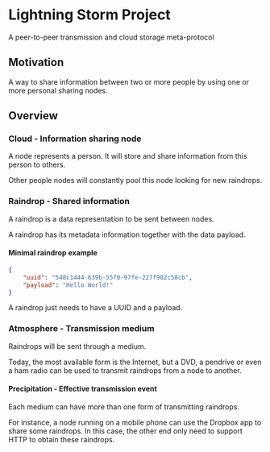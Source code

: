 # Lightning Storm Project

A peer-to-peer transmission and cloud storage meta-protocol

## Motivation

A way to share information between two or more people by using one or more personal sharing nodes.

## Overview

### Cloud - Information sharing node

A node represents a person. It will store and share information from this person to others.

Other people nodes will constantly pool this node looking for new raindrops.

### Raindrop - Shared information

A raindrop is a data representation to be sent between nodes.

A raindrop has its metadata information together with the data payload.

#### Minimal raindrop example

```json
{
    "uuid": "548c1444-639b-55f0-97fe-227f982c58cb",
    "payload": "Hello World!"
}
```

A raindrop just needs to have a UUID and a payload.

### Atmosphere - Transmission medium

Raindrops will be sent through a medium.

Today, the most available form is the Internet, but a DVD, a pendrive or even a ham radio can be used to transmit raindrops from a node to another.

#### Precipitation - Effective transmission event

Each medium can have more than one form of transmitting raindrops.

For instance, a node running on a mobile phone can use the Dropbox app to share some raindrops. In this case, the other end only need to support HTTP to obtain these raindrops.
